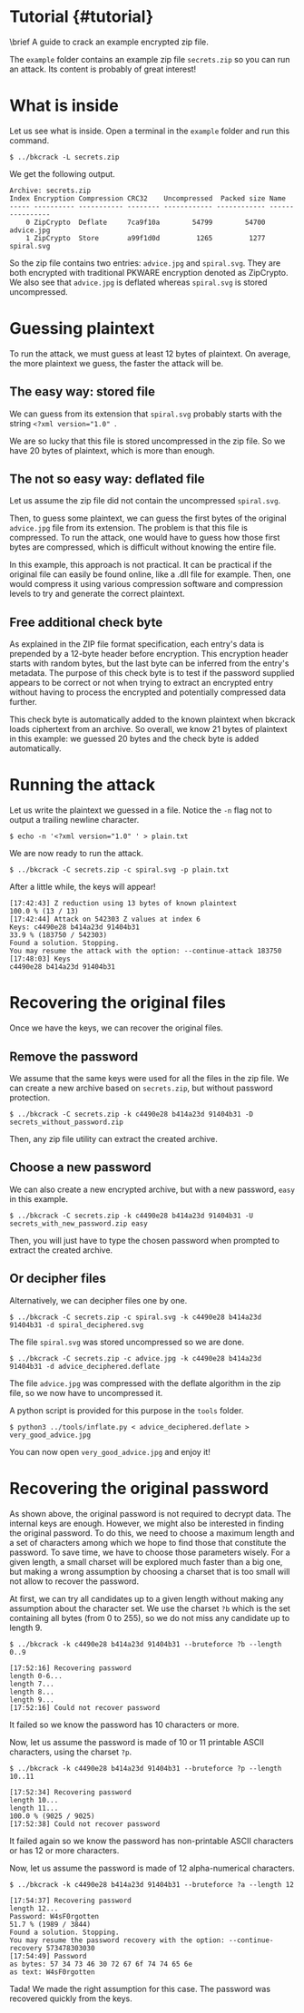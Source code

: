 Tutorial {#tutorial}
========

\brief A guide to crack an example encrypted zip file.

The `example` folder contains an example zip file `secrets.zip` so you can run an attack.
Its content is probably of great interest!

# What is inside

Let us see what is inside.
Open a terminal in the `example` folder and run this command.

    $ ../bkcrack -L secrets.zip

We get the following output.

    Archive: secrets.zip
    Index Encryption Compression CRC32    Uncompressed  Packed size Name
    ----- ---------- ----------- -------- ------------ ------------ ----------------
        0 ZipCrypto  Deflate     7ca9f10a        54799        54700 advice.jpg
        1 ZipCrypto  Store       a99f1d0d         1265         1277 spiral.svg

So the zip file contains two entries: `advice.jpg` and `spiral.svg`.
They are both encrypted with traditional PKWARE encryption denoted as ZipCrypto.
We also see that `advice.jpg` is deflated whereas `spiral.svg` is stored uncompressed.

# Guessing plaintext

To run the attack, we must guess at least 12 bytes of plaintext.
On average, the more plaintext we guess, the faster the attack will be.

## The easy way: stored file

We can guess from its extension that `spiral.svg` probably starts with the string `<?xml version="1.0" `.

We are so lucky that this file is stored uncompressed in the zip file.
So we have 20 bytes of plaintext, which is more than enough.

## The not so easy way: deflated file

Let us assume the zip file did not contain the uncompressed `spiral.svg`.

Then, to guess some plaintext, we can guess the first bytes of the original `advice.jpg` file from its extension.
The problem is that this file is compressed.
To run the attack, one would have to guess how those first bytes are compressed, which is difficult without knowing the entire file.

In this example, this approach is not practical.
It can be practical if the original file can easily be found online, like a .dll file for example.
Then, one would compress it using various compression software and compression levels to try and generate the correct plaintext.

## Free additional check byte

As explained in the ZIP file format specification, each entry's data is prepended by a 12-byte header before encryption.
This encryption header starts with random bytes, but the last byte can be inferred from the entry's metadata.
The purpose of this check byte is to test if the password supplied appears to be correct or not when trying to extract an encrypted entry without having to process the encrypted and potentially compressed data further.

This check byte is automatically added to the known plaintext when bkcrack loads ciphertext from an archive.
So overall, we know 21 bytes of plaintext in this example: we guessed 20 bytes and the check byte is added automatically.

# Running the attack

Let us write the plaintext we guessed in a file. Notice the `-n` flag not to output a trailing newline character.

    $ echo -n '<?xml version="1.0" ' > plain.txt

We are now ready to run the attack.

    $ ../bkcrack -C secrets.zip -c spiral.svg -p plain.txt

After a little while, the keys will appear!

    [17:42:43] Z reduction using 13 bytes of known plaintext
    100.0 % (13 / 13)
    [17:42:44] Attack on 542303 Z values at index 6
    Keys: c4490e28 b414a23d 91404b31
    33.9 % (183750 / 542303)
    Found a solution. Stopping.
    You may resume the attack with the option: --continue-attack 183750
    [17:48:03] Keys
    c4490e28 b414a23d 91404b31

# Recovering the original files

Once we have the keys, we can recover the original files.

## Remove the password

We assume that the same keys were used for all the files in the zip file.
We can create a new archive based on `secrets.zip`, but without password protection.

    $ ../bkcrack -C secrets.zip -k c4490e28 b414a23d 91404b31 -D secrets_without_password.zip

Then, any zip file utility can extract the created archive.

## Choose a new password

We can also create a new encrypted archive, but with a new password, `easy` in this example.

    $ ../bkcrack -C secrets.zip -k c4490e28 b414a23d 91404b31 -U secrets_with_new_password.zip easy

Then, you will just have to type the chosen password when prompted to extract the created archive.

## Or decipher files

Alternatively, we can decipher files one by one.

    $ ../bkcrack -C secrets.zip -c spiral.svg -k c4490e28 b414a23d 91404b31 -d spiral_deciphered.svg

The file `spiral.svg` was stored uncompressed so we are done.

    $ ../bkcrack -C secrets.zip -c advice.jpg -k c4490e28 b414a23d 91404b31 -d advice_deciphered.deflate

The file `advice.jpg` was compressed with the deflate algorithm in the zip file, so we now have to uncompressed it.

A python script is provided for this purpose in the `tools` folder.

    $ python3 ../tools/inflate.py < advice_deciphered.deflate > very_good_advice.jpg

You can now open `very_good_advice.jpg` and enjoy it!

# Recovering the original password

As shown above, the original password is not required to decrypt data.
The internal keys are enough.
However, we might also be interested in finding the original password.
To do this, we need to choose a maximum length and a set of characters among which we hope to find those that constitute the password.
To save time, we have to choose those parameters wisely.
For a given length, a small charset will be explored much faster than a big one, but making a wrong assumption by choosing a charset that is too small will not allow to recover the password.

At first, we can try all candidates up to a given length without making any assumption about the character set.
We use the charset `?b` which is the set containing all bytes (from 0 to 255), so we do not miss any candidate up to length 9.

    $ ../bkcrack -k c4490e28 b414a23d 91404b31 --bruteforce ?b --length 0..9

    [17:52:16] Recovering password
    length 0-6...
    length 7...
    length 8...
    length 9...
    [17:52:16] Could not recover password

It failed so we know the password has 10 characters or more.

Now, let us assume the password is made of 10 or 11 printable ASCII characters, using the charset `?p`.

    $ ../bkcrack -k c4490e28 b414a23d 91404b31 --bruteforce ?p --length 10..11

    [17:52:34] Recovering password
    length 10...
    length 11...
    100.0 % (9025 / 9025)
    [17:52:38] Could not recover password

It failed again so we know the password has non-printable ASCII characters or has 12 or more characters.

Now, let us assume the password is made of 12 alpha-numerical characters.

    $ ../bkcrack -k c4490e28 b414a23d 91404b31 --bruteforce ?a --length 12

    [17:54:37] Recovering password
    length 12...
    Password: W4sF0rgotten
    51.7 % (1989 / 3844)
    Found a solution. Stopping.
    You may resume the password recovery with the option: --continue-recovery 573478303030
    [17:54:49] Password
    as bytes: 57 34 73 46 30 72 67 6f 74 74 65 6e
    as text: W4sF0rgotten

Tada! We made the right assumption for this case.
The password was recovered quickly from the keys.
